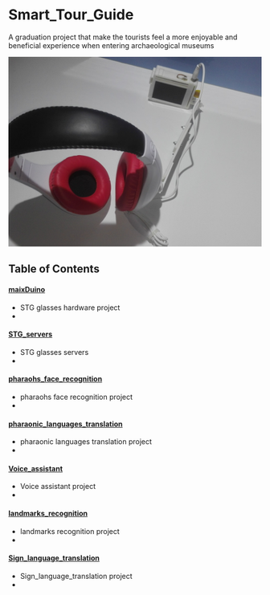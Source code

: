 # Smart_Tour_Guide
A graduation project that make the tourists feel a more enjoyable and beneficial experience when entering archaeological museums


<img src="media/View5.jpg" width="1000"/>




## Table of Contents

#### [maixDuino](maixDuino)
 - STG glasses hardware project
 - 
 
#### [STG_servers ](STG_servers )
 - STG glasses servers
 - 
 
#### [pharaohs_face_recognition](pharaohs_face_recognition)
 - pharaohs face recognition project
 - 

#### [pharaonic_languages_translation](pharaonic_languages_translation)
 - pharaonic languages translation project
 - 
 
#### [Voice_assistant](Voice_assistant)
 - Voice assistant project
 - 
 
 #### [landmarks_recognition](landmarks_recognition)
 - landmarks recognition project
 - 
 
 #### [Sign_language_translation](Sign_language_translation)
 - Sign_language_translation project
 - 
